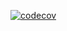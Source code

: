 [![codecov](https://codecov.io/gh/jeffmay/starq/graph/badge.svg?token=2aYYfHqAJW)](https://codecov.io/gh/jeffmay/starq)
